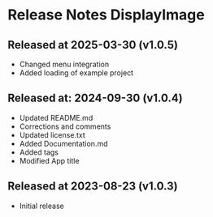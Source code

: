 # Release Notes DisplayImage

## Released at 2025-03-30 (v1.0.5)

* Changed menu integration
* Added loading of example project

## Released at: 2024-09-30 (v1.0.4)

* Updated README.md
* Corrections and comments
* Updated license.txt
* Added Documentation.md
* Added tags
* Modified App title

## Released at 2023-08-23 (v1.0.3)

* Initial release